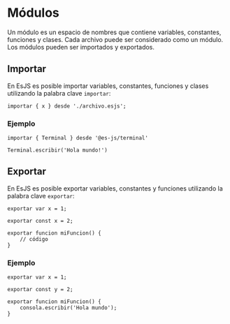 # Módulos

Un módulo es un espacio de nombres que contiene variables, constantes, funciones y clases. Cada archivo puede ser considerado como un módulo. Los módulos pueden ser importados y exportados.

## Importar

En EsJS es posible importar variables, constantes, funciones y clases utilizando la palabra clave `importar`:

```esjs
importar { x } desde './archivo.esjs';
```

### Ejemplo

<InlinePlayground hide-console hide-preview="false">

```esjs
importar { Terminal } desde '@es-js/terminal'

Terminal.escribir('Hola mundo!')
```

</InlinePlayground>

## Exportar

En EsJS es posible exportar variables, constantes y funciones utilizando la palabra clave `exportar`:

```esjs
exportar var x = 1;

exportar const x = 2;

exportar funcion miFuncion() {
    // código
}
```

### Ejemplo

```esjs
exportar var x = 1;

exportar const y = 2;

exportar funcion miFuncion() {
    consola.escribir('Hola mundo');
}
```
